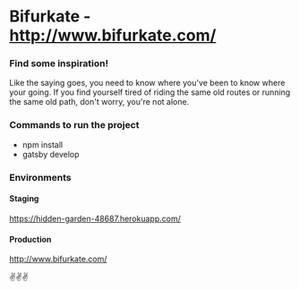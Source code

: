 # Bifurkate - http://www.bifurkate.com/

### Find some inspiration!

Like the saying goes, you need to know where you've been to know where your going. If you find yourself tired of riding the same old routes or running the same old path, don't worry, you're not alone.

### Commands to run the project

- npm install
- gatsby develop

### Environments

#### Staging

https://hidden-garden-48687.herokuapp.com/

#### Production

http://www.bifurkate.com/

✌️✌️✌️
